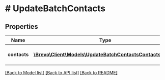 # # UpdateBatchContacts

## Properties

Name | Type | Description | Notes
------------ | ------------- | ------------- | -------------
**contacts** | [**\Brevo\Client\Models\UpdateBatchContactsContactsInner[]**](UpdateBatchContactsContactsInner.md) | List of contacts to be updated | [optional]

[[Back to Model list]](../../README.md#models) [[Back to API list]](../../README.md#endpoints) [[Back to README]](../../README.md)
